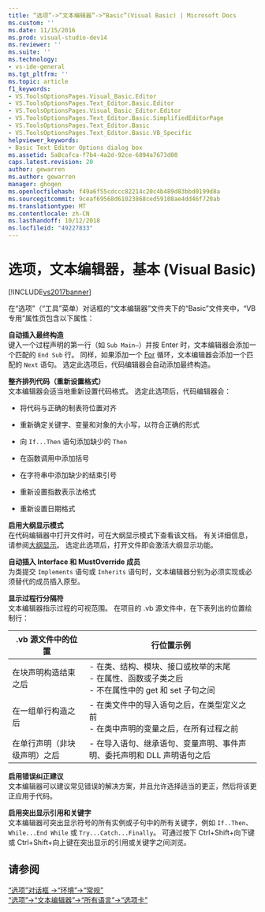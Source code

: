 ```yaml
---
title: “选项”->“文本编辑器”->“Basic”(Visual Basic) | Microsoft Docs
ms.custom: ''
ms.date: 11/15/2016
ms.prod: visual-studio-dev14
ms.reviewer: ''
ms.suite: ''
ms.technology:
- vs-ide-general
ms.tgt_pltfrm: ''
ms.topic: article
f1_keywords:
- VS.ToolsOptionsPages.Visual_Basic.Editor
- VS.ToolsOptionsPages.Text_Editor.Basic.Editor
- VS.ToolsOptionsPages.Visual_Basic_Editor.Editor
- VS.ToolsOptionsPages.Text_Editor.Basic.SimplifiedEditorPage
- VS.ToolsOptionsPages.Text_Editor.Basic
- VS.ToolsOptionsPages.Text_Editor.Basic.VB_Specific
helpviewer_keywords:
- Basic Text Editor Options dialog box
ms.assetid: 5a8cafca-f7b4-4a2d-92ce-6894a7673d00
caps.latest.revision: 20
author: gewarren
ms.author: gewarren
manager: ghogen
ms.openlocfilehash: f49a6f55cdccc82214c20c4b489d83bbd0199d8a
ms.sourcegitcommit: 9ceaf69568d61023868ced59108ae4dd46f720ab
ms.translationtype: MT
ms.contentlocale: zh-CN
ms.lasthandoff: 10/12/2018
ms.locfileid: "49227833"
---
```

# <a name="options-text-editor-basic-visual-basic"></a>选项，文本编辑器，基本 (Visual Basic)
[!INCLUDE[vs2017banner](../../includes/vs2017banner.md)]

  
在“选项”（“工具”菜单）对话框的“文本编辑器”文件夹下的“Basic”文件夹中，“VB 专用”属性页包含以下属性：  
  
 **自动插入最终构造**  
 键入一个过程声明的第一行（如 `Sub Main—`）并按 Enter 时，文本编辑器会添加一个匹配的 `End Sub` 行。 同样，如果添加一个 [For](http://msdn.microsoft.com/library/f5fc0d51-67ce-4c36-9f09-31c9a91c94e9) 循环，文本编辑器会添加一个匹配的 `Next` 语句。 选定此选项后，代码编辑器会自动添加最终构造。  
  
 **整齐排列代码（重新设置格式）**  
 文本编辑器会适当地重新设置代码格式。 选定此选项后，代码编辑器会：  
  
-   将代码与正确的制表符位置对齐  
  
-   重新确定关键字、变量和对象的大小写，以符合正确的形式  
  
-   向 `If...Then` 语句添加缺少的 `Then`  
  
-   在函数调用中添加括号  
  
-   在字符串中添加缺少的结束引号  
  
-   重新设置指数表示法格式  
  
-   重新设置日期格式  
  
 **启用大纲显示模式**  
 在代码编辑器中打开文件时，可在大纲显示模式下查看该文档。 有关详细信息，请参阅[大纲显示](../../ide/outlining.md)。 选定此选项后，打开文件即会激活大纲显示功能。  
  
 **自动插入 Interface 和 MustOverride 成员**  
 为类提交 `Implements` 语句或 `Inherits` 语句时，文本编辑器分别为必须实现或必须替代的成员插入原型。  
  
 **显示过程行分隔符**  
 文本编辑器指示过程的可视范围。 在项目的 .vb 源文件中，在下表列出的位置绘制行：  
  
|.vb 源文件中的位置|行位置示例|  
|---------------------------------|------------------------------|  
|在块声明构造结束之后|-   在类、结构、模块、接口或枚举的末尾<br />-   在属性、函数或子类之后<br />-   不在属性中的 get 和 set 子句之间|  
|在一组单行构造之后|-   在类文件中的导入语句之后，在类型定义之前<br />-   在类中声明的变量之后，在所有过程之前|  
|在单行声明（非块级声明）之后|-   在导入语句、继承语句、变量声明、事件声明、委托声明和 DLL 声明语句之后|  
  
 **启用错误纠正建议**  
 文本编辑器可以建议常见错误的解决方案，并且允许选择适当的更正，然后将该更正应用于代码。  
  
 **启用突出显示引用和关键字**  
 文本编辑器可突出显示符号的所有实例或子句中的所有关键字，例如 `If..Then`、`While...End While` 或 `Try...Catch...Finally`。 可通过按下 Ctrl+Shift+向下键或 Ctrl+Shift+向上键在突出显示的引用或关键字之间浏览。  
  
## <a name="see-also"></a>请参阅  
 [“选项”对话框 ->“环境”->“常规”](../../ide/reference/general-environment-options-dialog-box.md)   
 [“选项”->“文本编辑器”->“所有语言”->“选项卡”](../../ide/reference/options-text-editor-all-languages-tabs.md)



